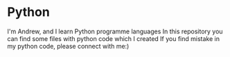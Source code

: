 # Python
I'm Andrew, and I learn Python programme languages
In this repository you can find some files with python code which I created
If you find mistake in my python code, please connect with me:)
